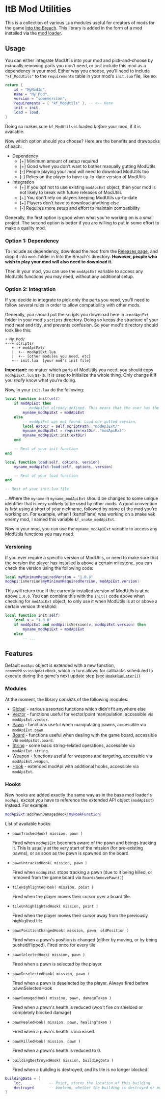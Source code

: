 # ItB Mod Utilities

This is a collection of various Lua modules useful for creators of mods for the game [Into the Breach](https://www.subsetgames.com/itb.html). This library is added in the form of a mod installed via the [mod loader](http://www.subsetgames.com/forum/viewtopic.php?f=26&t=32833).


## Usage

You can either integrate ModUtils into your mod and pick-and-choose by manually removing parts you don't need, or just include this mod as a dependency in your mod. Either way you choose, you'll need to include `"kf_ModUtils"` to the `requirements` table in your mod's `init.lua` file, like so:

```lua
return {
	id = "MyModId",
	name = "My Mod",
	version = "someversion",
	requirements = { "kf_ModUtils" }, -- <-- Here
	init = init,
	load = load,
}
```

Doing so makes sure `kf_ModUtils` is loaded *before* your mod, if it is available.


Now which option should you choose? Here are the benefits and drawbacks of each:

* Dependency
	* [+] Minimum amount of setup required
	* [+] Good when you don't want to bother manually gutting ModUtils
	* [-] People playing your mod will need to download ModUtils too
	* [-] Relies on the player to have up-to-date version of ModUtils
* Integration
	* [+] If you opt not to use existing `modApiExt` object, then your mod is not likely to break with future releases of ModUtils
	* [+] You don't rely on players keeping ModUtils up-to-date
	* [+] Players don't have to download anything else
	* [-] Requires more setup and effort to maintain compatibility

Generally, the first option is good when what you're working on is a small project. The second option is better if you are willing to put in some effort to make a quality mod.


### Option 1: Dependency

To include as dependency, download the mod from the [Releases page](https://github.com/kartoFlane/ITB-ModUtils/releases/latest), and drop it into `mods` folder in Into the Breach's directory. **However, people who wish to play your mod will also need to download it.**

Then in your mod, you can use the `modApiExt` variable to access any ModUtils functions you may need, without any additional setup.


### Option 2: Integration

If you decide to integrate to pick only the parts you need, you'll need to follow several rules in order to allow compatibility with other mods.

Generally, you should put the scripts you download here in a `modApiExt` folder in your mod's `scripts` directory. Doing so keeps the structure of your mod neat and tidy, and prevents confusion. So your mod's directory should look like this:

```
+ My_Mod/
+--+ scripts/
   +--+ modApiExt/
   |  +-- modApiExt.lua
   |  +-- [other modules you need, etc]
   +-- init.lua  [your mod's init file]
```

**Important:** no matter which parts of ModUtils you need, you should copy `modApiExt.lua` as-is. It is used to initialize the whole thing. Only change it if you *really* know what you're doing.

Now, in your `init.lua` do the following:

```lua
local function init(self)
	if modApiExt then
		-- modApiExt already defined. This means that the user has the complete ModUtils package installed. Use that instead of loading our gutted one.
		myname_modApiExt = modApiExt
	else
		-- modApiExt was not found. Load our gutted version.
		local extDir = self.scriptPath.."modApiExt/"
		myname_modApiExt = require(extDir.."modApiExt")
		myname_modApiExt:init(extDir)
	end

	-- Rest of your init function
end

local function load(self, options, version)
	myname_modApiExt:load(self, options, version)

	-- Rest of your load function
end

-- Rest of your init.lua file
```

...Where the `myname` in `myname_modApiExt` should be changed to some unique identifier that is very unlikely to be used by other mods. A good convention is first using a short of your nickname, followed by name of the mod you're working on. For example, when I (kartoFlane) was working on a snake vek enemy mod, I named this variable `kf_snake_modApiExt`.

Now in your mod, you can use the `myname_modApiExt` variable to access any ModUtils functions you may need.


### Versioning

If you ever require a specific version of ModUtils, or need to make sure that the version the player has installed is above a certain milestone, you can check the version using the following code:

```lua
local myMinimumRequiredVersion = "1.0.0"
modApi:isVersion(myMinimumRequiredVersion, modApiExt.version)
```

This will return true if the currently installed version of ModUtils is at or above `1.0.0`.
You can combine this with the `init()` code above when checking for `modApiExt` object, to only use it when ModUtils is at or above a certain version threshold:

```lua
local function init(self)
	local v = "1.0.0"
	if modApiExt and modApi:isVersion(v, modApiExt.version) then
		myname_modApiExt = modApiExt
	else
		-- ...
```


## Features

Default `modApi` object is extended with a new function, `removeMissionUpdateHook`, which in turn allows for callbacks scheduled to execute during the game's next update step (see [`Hook#RunLater()`](https://github.com/kartoFlane/ITB-ModUtils/blob/master/scripts/hooks.lua))


### Modules

At the moment, the library consists of the following modules:

- [Global](https://github.com/kartoFlane/ITB-ModUtils/blob/master/scripts/global.lua) - various assorted functions which didn't fit anywhere else
- [Vector](https://github.com/kartoFlane/ITB-ModUtils/blob/master/scripts/vector.lua) - functions useful for vector/point manipulation, accessible via `modApiExt.vector`.
- [Pawn](https://github.com/kartoFlane/ITB-ModUtils/blob/master/scripts/pawn.lua) - functions useful when manipulating pawns, accessible via `modApiExt.pawn`.
- [Board](https://github.com/kartoFlane/ITB-ModUtils/blob/master/scripts/board.lua) - functions useful when dealing with the game board, accessible via `modApiExt.board`.
- [String](https://github.com/kartoFlane/ITB-ModUtils/blob/master/scripts/string.lua) - some basic string-related operations, accessible via `modApiExt.string`.
- [Weapon](https://github.com/kartoFlane/ITB-ModUtils/blob/master/scripts/weapon.lua) - functions useful for weapons and targeting, accessible via `modApiExt.weapon`.
- [Hook](https://github.com/kartoFlane/ITB-ModUtils/blob/master/scripts/hooks.lua) - extended modApi with additional hooks, accessible via `modApiExt`.


### Hooks

New hooks are added exactly the same way as in the base mod loader's `modApi`, except you have to reference the extended API object (`modApiExt`) instead. For example:

```lua
modApiExt:addPawnDamagedHook(myHookFunction)
```

List of available hooks:

* `pawnTrackedHook( mission, pawn )`

	Fired when `modApiExt` becomes aware of the pawn and beings tracking it. This is usually at the very start of the mission (for pre-existing pawns), or as soon as the pawn is spawned on the board.

* `pawnUntrackedHook( mission, pawn )`

	Fired when `modApiExt` stops tracking a pawn (due to it being killed, or removed from the game board via `Board:RemovePawn()`)

* `tileHighlightedHook( mission, point )`

	Fired when the player moves their cursor over a board tile.

* `tileUnhighlightedHook( mission, point )`

	Fired when the player moves their cursor away from the previously highligthed tile.

* `pawnPositionChangedHook( mission, pawn, oldPosition )`

	Fired when a pawn's position is changed (either by moving, or by being pushed/flipped). Fired once for every tile.

* `pawnSelectedHook( mission, pawn )`

	Fired when a pawn is selected by the player.

* `pawnDeselectedHook( mission, pawn )`

	Fired when a pawn is deselected by the player.
	Always fired before pawnSelectedHook

* `pawnDamagedHook( mission, pawn, damageTaken )`

	Fired when a pawn's health is reduced (won't fire on shielded
	or completely blocked damage)

* `pawnHealedHook( mission, pawn, healingTaken )`

	Fired when a pawn's health is increased.

* `pawnKilledHook( mission, pawn )`

	Fired when a pawn's health is reduced to 0.

* `buildingDestroyedHook( mission, buildingData )`

	Fired when a building is destroyed, and its tile is no longer blocked.

```lua
buildingData = {
	loc,			-- Point, stores the location of this building
	destroyed		-- boolean, whether the building is destroyed or not
}
```
